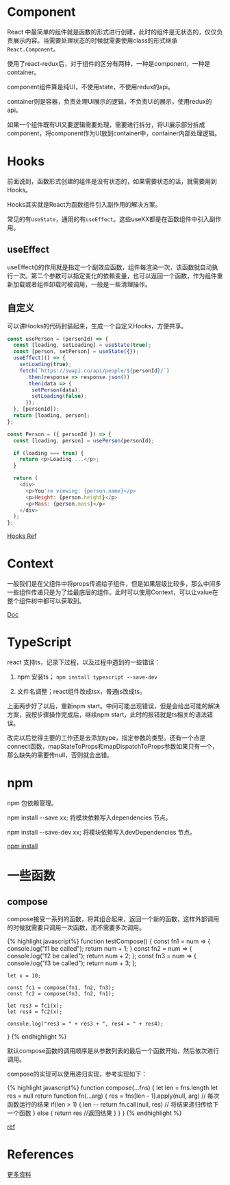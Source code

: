 
# Component

React 中最简单的组件就是函数的形式进行创建，此时的组件是无状态的，仅仅负责展示内容。当需要处理状态的时候就需要使用class的形式继承`React.Component`。

使用了react-redux后，对于组件的区分有两种，一种是component，一种是container。

component组件算是纯UI，不使用state，不使用redux的api。

container则是容器，负责处理UI展示的逻辑，不负责UI的展示，使用redux的api。

如果一个组件既有UI又要逻辑需要处理，需要进行拆分，将UI展示部分拆成component，将component作为UI放到container中，container内部处理逻辑。

# Hooks

前面说到，函数形式创建的组件是没有状态的，如果需要状态的话，就需要用到Hooks。

Hooks其实就是React为函数组件引入副作用的解决方案。

常见的有`useState`，通用的有`useEffect`。这些useXX都是在函数组件中引入副作用。

## useEffect

useEffect()的作用就是指定一个副效应函数，组件每渲染一次，该函数就自动执行一次。第二个参数可以指定变化的依赖变量，也可以返回一个函数，作为组件重新加载或者组件卸载时被调用，一般是一些清理操作。

## 自定义

可以讲Hooks的代码封装起来，生成一个自定义Hooks，方便共享。

```js
const usePerson = (personId) => {
  const [loading, setLoading] = useState(true);
  const [person, setPerson] = useState({});
  useEffect(() => {
    setLoading(true);
    fetch(`https://swapi.co/api/people/${personId}/`)
      .then(response => response.json())
      .then(data => {
        setPerson(data);
        setLoading(false);
      });
  }, [personId]);
  return [loading, person];
};

const Person = ({ personId }) => {
  const [loading, person] = usePerson(personId);

  if (loading === true) {
    return <p>Loading ...</p>;
  }

  return (
    <div>
      <p>You're viewing: {person.name}</p>
      <p>Height: {person.height}</p>
      <p>Mass: {person.mass}</p>
    </div>
  );
};
```
[Hooks Ref](https://zhuanlan.zhihu.com/p/347136271)

# Context

一般我们是在父组件中将props传递给子组件，但是如果层级比较多，那么中间多一些组件传递只是为了给最底层的组件。此时可以使用Context，可以让value在整个组件树中都可以获取到。

[Doc](https://reactjs.org/docs/context.html)

# TypeScript

react 支持ts，记录下过程，以及过程中遇到的一些错误：

1. npm 安装ts； `npm install typescript --save-dev`

2. 文件名调整；react组件改成tsx，普通js改成ts。

上面两步好了以后，重新npm start。中间可能出现错误，但是会给出可能的解决方案，我按步骤操作完成后，继续npm start，此时的报错就是ts相关的语法错误。

改完以后觉得主要的工作还是去添加type，指定参数的类型。还有一个点是connect函数，mapStateToProps和mapDispatchToProps参数如果只有一个，那么缺失的需要传null，否则就会出错。

# npm

npm 包依赖管理。

npm install --save xx; 将模块依赖写入dependencies 节点。

npm install --save-dev xx; 将模块依赖写入devDependencies 节点。

[npm install](https://segmentfault.com/a/1190000021468231)

# 一些函数

## compose

compose接受一系列的函数，将其组合起来，返回一个新的函数，这样外部调用的时候就需要只调用一次函数，而不需要多次调用。

{% highlight javascript%}
function testCompose() {
	const fn1 = num => {
	  console.log("f1 be called");
	  return num + 1;
	}
	const fn2 = num => {
	  console.log("f2 be called");
	  return num + 2;
	};
	const fn3 = num => {
	  console.log("f3 be called");
	  return num + 3;
	};

	let x = 10;

	const fc1 = compose(fn1, fn2, fn3);
	const fc2 = compose(fn3, fn2, fn1);

	let res3 = fc1(x);
	let res4 = fc2(x);

	console.log("res3 = " + res3 + ", res4 = " + res4);
}
{% endhighlight %}

默认compose函数的调用顺序是从参数列表的最后一个函数开始，然后依次进行调用。

compose的实现可以使用递归实现，参考实现如下：

{% highlight javascript%}
function compose(...fns) {
    let len = fns.length
    let res = null
    return function fn(...arg) {
        res = fns[len - 1].apply(null, arg) // 每次函数运行的结果
        if(len > 1) {
            len --
            return fn.call(null, res) // 将结果递归传给下一个函数
        } else {
            return res //返回结果
        }
    }
}
{% endhighlight %}

[ref](https://zhuanlan.zhihu.com/p/345122007)

# References

[更多资料](https://developer.mozilla.org/en-US/docs/Learn/Tools_and_testing/Client-side_JavaScript_frameworks/React_resources)
